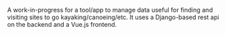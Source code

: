 A work-in-progress for a tool/app to manage data useful for finding and visiting sites to go kayaking/canoeing/etc. It uses a Django-based rest api on the backend and a Vue.js frontend.

